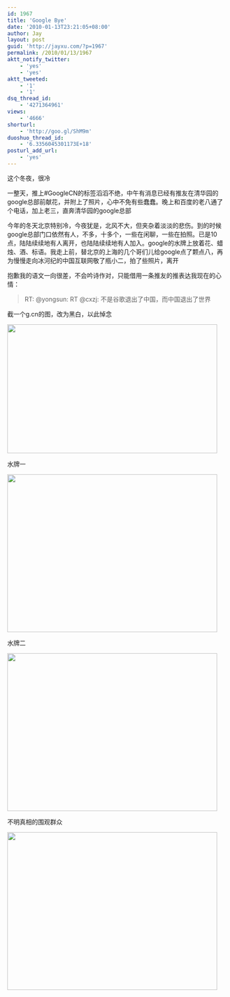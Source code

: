 ```yaml
---
id: 1967
title: 'Google Bye'
date: '2010-01-13T23:21:05+08:00'
author: Jay
layout: post
guid: 'http://jayxu.com/?p=1967'
permalink: /2010/01/13/1967
aktt_notify_twitter:
    - 'yes'
    - 'yes'
aktt_tweeted:
    - '1'
    - '1'
dsq_thread_id:
    - '4271364961'
views:
    - '4666'
shorturl:
    - 'http://goo.gl/ShM9m'
duoshuo_thread_id:
    - '6.3356045301173E+18'
posturl_add_url:
    - 'yes'
---
```


这个冬夜，很冷

一整天，推上#GoogleCN的标签滔滔不绝，中午有消息已经有推友在清华园的google总部前献花，并附上了照片，心中不免有些蠢蠢。晚上和百度的老八通了个电话，加上老三，直奔清华园的google总部

今年的冬天北京特别冷，今夜犹是，北风不大，但夹杂着淡淡的悲伤。到的时候google总部门口依然有人，不多，十多个，一些在闲聊，一些在拍照。已是10点，陆陆续续地有人离开，也陆陆续续地有人加入。google的水牌上放着花、蜡烛、酒、标语。我走上前，替北京的上海的几个哥们儿给google点了颗点八，再为慢慢走向冰河纪的中国互联网敬了瓶小二，拍了些照片，离开

抱歉我的语文一向很差，不会吟诗作对，只能借用一条推友的推表达我现在的心情：
<blockquote>RT: @yongsun: RT @cxzj: 不是谷歌退出了中国，而中国退出了世界</blockquote>
截一个g.cn的图，改为黑白，以此悼念

<a href="http://jayxu.com/log/wp-content/uploads/2010/01/Google.png"><img class="alignnone size-medium wp-image-1968" title="Google" src="http://jayxu.com/log/wp-content/uploads/2010/01/Google.png" alt="" width="480" height="294" /></a>

水牌一

<a href="http://jayxu.com/log/wp-content/uploads/2010/01/Google.png"></a><a href="http://jayxu.com/log/wp-content/uploads/2010/01/P1020863.png"><img class="alignnone size-medium wp-image-1971" title="P1020863" src="http://jayxu.com/log/wp-content/uploads/2010/01/P1020863.png" alt="" width="480" height="360" /></a>

水牌二

<a href="http://jayxu.com/log/wp-content/uploads/2010/01/P1020861.png"><img class="alignnone size-medium wp-image-1969" title="P1020861" src="http://jayxu.com/log/wp-content/uploads/2010/01/P1020861.png" alt="" width="480" height="360" /></a>

不明真相的围观群众

<a href="http://jayxu.com/log/wp-content/uploads/2010/01/P1020861.png"></a><a href="http://jayxu.com/log/wp-content/uploads/2010/01/P1020862.png"><img class="alignnone size-medium wp-image-1970" title="P1020862" src="http://jayxu.com/log/wp-content/uploads/2010/01/P1020862.png" alt="" width="480" height="360" /></a>